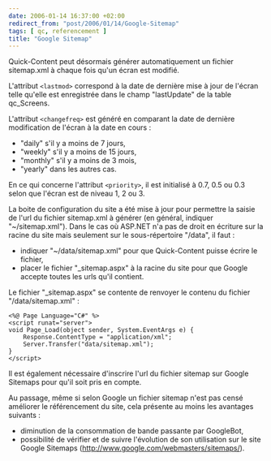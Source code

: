 ```yaml
---
date: 2006-01-14 16:37:00 +02:00
redirect_from: "post/2006/01/14/Google-Sitemap"
tags: [ qc, referencement ]
title: "Google Sitemap"
---
```


Quick-Content peut désormais générer automatiquement un fichier sitemap.xml
à chaque fois qu'un écran est modifié.

L'attribut `<lastmod>` correspond à la date de dernière mise à jour de l'écran
telle qu'elle est enregistrée dans le champ "lastUpdate" de la table
qc_Screens.

L'attribut `<changefreq>` est généré en comparant la date de dernière
modification de l'écran à la date en cours :

* "daily" s'il y a moins de 7 jours,
* "weekly" s'il y a moins de 15 jours,
* "monthly" s'il y a moins de 3 mois,
* "yearly" dans les autres cas.

En ce qui concerne l'attribut `<priority>`, il est initialisé à 0.7, 0.5 ou
0.3 selon que l'écran est de niveau 1, 2 ou 3.

La boite de configuration du site a été mise à jour pour permettre la saisie
de l'url du fichier sitemap.xml à générer (en général, indiquer "~/sitemap.xml").
Dans le cas où ASP.NET n'a pas de droit en écriture sur la racine du site mais
seulement sur le sous-répertoire "/data", il faut :

* indiquer "~/data/sitemap.xml" pour que Quick-Content puisse écrire le
fichier,
* placer le fichier "_sitemap.aspx" à la racine du site pour que Google
accepte toutes les urls qu'il contient.

Le fichier "_sitemap.aspx" se contente de renvoyer le contenu du fichier
"/data/sitemap.xml" :

```
<%@ Page Language="C#" %>
<script runat="server">
void Page_Load(object sender, System.EventArgs e) {
    Response.ContentType = "application/xml";
    Server.Transfer("data/sitemap.xml");
}
</script>
```

Il est également nécessaire d'inscrire l'url du fichier sitemap sur Google
Sitemaps pour qu'il soit pris en compte.

Au passage, même si selon Google un fichier sitemap n'est pas
censé améliorer le référencement du site, cela présente au moins les avantages
suivants :

* diminution de la consommation de bande passante par GoogleBot,
* possibilité de vérifier et de suivre l'évolution de son utilisation sur le
site Google Sitemaps (<http://www.google.com/webmasters/sitemaps/>).
